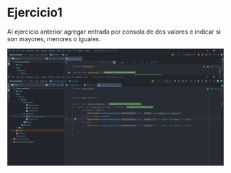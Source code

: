 # Ejercicio1


Al ejercicio anterior agregar entrada por consola de dos valores e indicar si son mayores,
menores o iguales.


![Ejercicio 2](ejercicio2.png)


